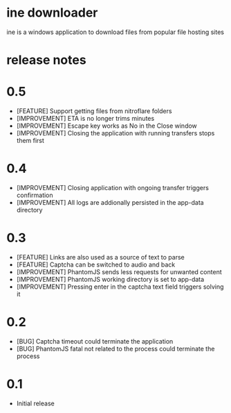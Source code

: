 ine downloader
==============

ine is a windows application to download files from popular file hosting sites

release notes
=============

# 0.5
- [FEATURE] Support getting files from nitroflare folders
- [IMPROVEMENT] ETA is no longer trims minutes
- [IMPROVEMENT] Escape key works as No in the Close window
- [IMPROVEMENT] Closing the application with running transfers stops them first

# 0.4
- [IMPROVEMENT] Closing application with ongoing transfer triggers confirmation
- [IMPROVEMENT] All logs are addionally persisted in the app-data directory

# 0.3
- [FEATURE] Links are also used as a source of text to parse
- [FEATURE] Captcha can be switched to audio and back
- [IMPROVEMENT] PhantomJS sends less requests for unwanted content
- [IMPROVEMENT] PhantomJS working directory is set to app-data
- [IMPROVEMENT] Pressing enter in the captcha text field triggers solving it

# 0.2
- [BUG] Captcha timeout could terminate the application
- [BUG] PhantomJS fatal not related to the process could terminate the process

# 0.1
- Initial release